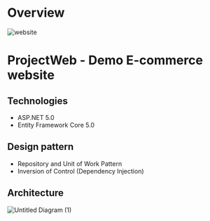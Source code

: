 # Overview
![website](https://user-images.githubusercontent.com/62789796/129213519-4004c525-9601-403b-9dca-91883c50fedf.jpg)

# ProjectWeb - Demo E-commerce website
## Technologies
- ASP.NET 5.0
- Entity Framework Core 5.0
## Design pattern
- Repository and Unit of Work Pattern
- Inversion of Control (Dependency Injection)
## Architecture
![Untitled Diagram (1)](https://user-images.githubusercontent.com/62789796/128381014-f8b99671-b894-4cb2-af99-2567efa272e4.png)

